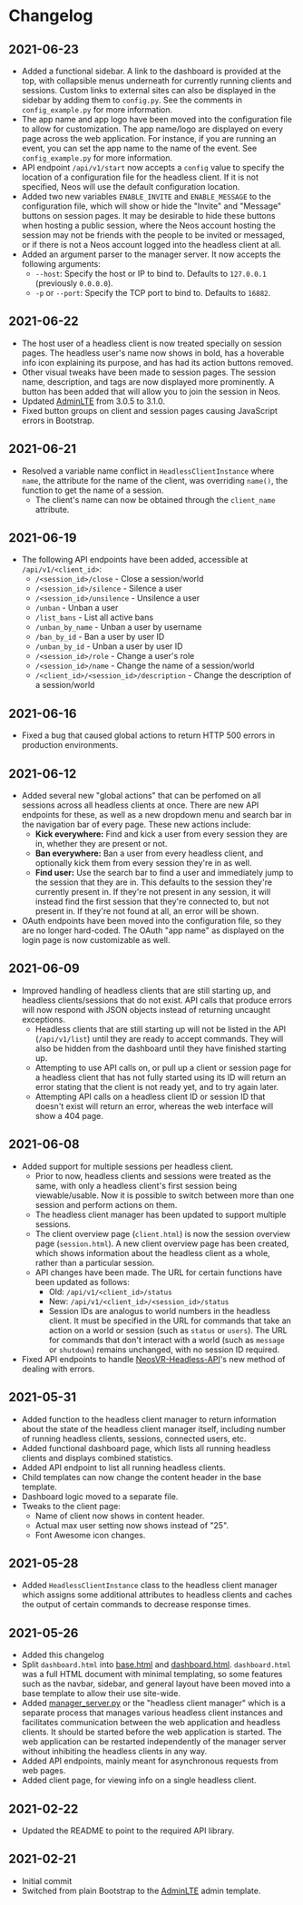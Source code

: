 # Changelog

## 2021-06-23
* Added a functional sidebar. A link to the dashboard is provided at the top, with collapsible menus underneath for currently running clients and sessions. Custom links to external sites can also be displayed in the sidebar by adding them to `config.py`. See the comments in `config_example.py` for more information.
* The app name and app logo have been moved into the configuration file to allow for customization. The app name/logo are displayed on every page across the web application. For instance, if you are running an event, you can set the app name to the name of the event. See `config_example.py` for more information.
* API endpoint `/api/v1/start` now accepts a `config` value to specify the location of a configuration file for the headless client. If it is not specified, Neos will use the default configuration location.
* Added two new variables `ENABLE_INVITE` and `ENABLE_MESSAGE` to the configuration file, which will show or hide the "Invite" and "Message" buttons on session pages. It may be desirable to hide these buttons when hosting a public session, where the Neos account hosting the session may not be friends with the people to be invited or messaged, or if there is not a Neos account logged into the headless client at all.
* Added an argument parser to the manager server. It now accepts the following arguments:
  * `--host`: Specify the host or IP to bind to. Defaults to `127.0.0.1` (previously `0.0.0.0`).
  * `-p` or `--port`: Specify the TCP port to bind to. Defaults to `16882`.

## 2021-06-22
* The host user of a headless client is now treated specially on session pages. The headless user's name now shows in bold, has a hoverable info icon explaining its purpose, and has had its action buttons removed.
* Other visual tweaks have been made to session pages. The session name, description, and tags are now displayed more prominently. A button has been added that will allow you to join the session in Neos.
* Updated [AdminLTE](https://github.com/ColorlibHQ/AdminLTE) from 3.0.5 to 3.1.0.
* Fixed button groups on client and session pages causing JavaScript errors in Bootstrap.

## 2021-06-21
* Resolved a variable name conflict in `HeadlessClientInstance` where `name`, the attribute for the name of the client, was overriding `name()`, the function to get the name of a session.
  * The client's name can now be obtained through the `client_name` attribute.

## 2021-06-19
* The following API endpoints have been added, accessible at `/api/v1/<client_id>`:
  * `/<session_id>/close` - Close a session/world
  * `/<session_id>/silence` - Silence a user
  * `/<session_id>/unsilence` - Unsilence a user
  * `/unban` - Unban a user
  * `/list_bans` - List all active bans
  * `/unban_by_name` - Unban a user by username
  * `/ban_by_id` - Ban a user by user ID
  * `/unban_by_id` - Unban a user by user ID
  * `/<session_id>/role` - Change a user's role
  * `/<session_id>/name` - Change the name of a session/world
  * `/<client_id>/<session_id>/description` - Change the description of a session/world

## 2021-06-16
* Fixed a bug that caused global actions to return HTTP 500 errors in production environments.

## 2021-06-12
* Added several new "global actions" that can be perfomed on all sessions across all headless clients at once. There are new API endpoints for these, as well as a new dropdown menu and search bar in the navigation bar of every page. These new actions include:
  * **Kick everywhere:** Find and kick a user from every session they are in, whether they are present or not.
  * **Ban everywhere:** Ban a user from every headless client, and optionally kick them from every session they're in as well.
  * **Find user:** Use the search bar to find a user and immediately jump to the session that they are in. This defaults to the session they're currently present in. If they're not present in any session, it will instead find the first session that they're connected to, but not present in. If they're not found at all, an error will be shown.
* OAuth endpoints have been moved into the configuration file, so they are no longer hard-coded. The OAuth "app name" as displayed on the login page is now customizable as well.

## 2021-06-09
* Improved handling of headless clients that are still starting up, and headless clients/sessions that do not exist. API calls that produce errors will now respond with JSON objects instead of returning uncaught exceptions.
  * Headless clients that are still starting up will not be listed in the API (`/api/v1/list`) until they are ready to accept commands. They will also be hidden from the dashboard until they have finished starting up.
  * Attempting to use API calls on, or pull up a client or session page for a headless client that has not fully started using its ID will return an error stating that the client is not ready yet, and to try again later.
  * Attempting API calls on a headless client ID or session ID that doesn't exist will return an error, whereas the web interface will show a 404 page.

## 2021-06-08
* Added support for multiple sessions per headless client.
  * Prior to now, headless clients and sessions were treated as the same, with only a headless client's first session being viewable/usable. Now it is possible to switch between more than one session and perform actions on them.
  * The headless client manager has been updated to support multiple sessions.
  * The client overview page (`client.html`) is now the session overview page (`session.html`). A new client overview page has been created, which shows information about the headless client as a whole, rather than a particular session.
  * API changes have been made. The URL for certain functions have been updated as follows:
    * Old: `/api/v1/<client_id>/status`
    * New: `/api/v1/<client_id>/<session_id>/status`
    * Session IDs are analogus to world numbers in the headless client. It must be specified in the URL for commands that take an action on a world or session (such as `status` or `users`). The URL for commands that don't interact with a world (such as `message` or `shutdown`) remains unchanged, with no session ID required.
* Fixed API endpoints to handle [NeosVR-Headless-API](https://gitlab.com/glitchfur/neosvr-headless-api)'s new method of dealing with errors.

## 2021-05-31
* Added function to the headless client manager to return information about the state of the headless client manager itself, including number of running headless clients, sessions, connected users, etc.
* Added functional dashboard page, which lists all running headless clients and displays combined statistics.
* Added API endpoint to list all running headless clients.
* Child templates can now change the content header in the base template.
* Dashboard logic moved to a separate file.
* Tweaks to the client page:
  * Name of client now shows in content header.
  * Actual max user setting now shows instead of "25".
  * Font Awesome icon changes.

## 2021-05-28
* Added `HeadlessClientInstance` class to the headless client manager which assigns some additional attributes to headless clients and caches the output of certain commands to decrease response times.

## 2021-05-26
* Added this changelog
* Split `dashboard.html` into [base.html](neosvr_headless_webui/templates/base.html) and [dashboard.html](neosvr_headless_webui/templates/dashboard.html). `dashboard.html` was a full HTML document with minimal templating, so some features such as the navbar, sidebar, and general layout have been moved into a base template to allow their use site-wide.
* Added [manager_server.py](manager_server.py) or the "headless client manager" which is a separate process that manages various headless client instances and facilitates communication between the web application and headless clients. It should be started before the web application is started. The web application can be restarted independently of the manager server without inhibiting the headless clients in any way.
* Added API endpoints, mainly meant for asynchronous requests from web pages.
* Added client page, for viewing info on a single headless client.

## 2021-02-22
* Updated the README to point to the required API library.

## 2021-02-21
* Initial commit
* Switched from plain Bootstrap to the [AdminLTE](https://github.com/ColorlibHQ/AdminLTE) admin template.
